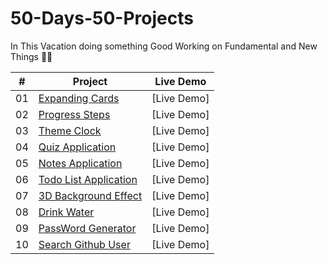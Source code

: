 # 50-Days-50-Projects
In This Vacation doing something Good 
Working on Fundamental and New Things 🙌🤖


|  # | Project                                                                                                                      | Live Demo                                                                         |
| :-: | --------------------------------------------------------------------------------------------------------------------------- | --------------------------------------------------------------------------------- |
| 01  | [Expanding Cards](https://pranitpatil03.github.io/50-Days-50-Projects/Day%201%20P1/)                                        | [Live Demo] |
| 02  | [Progress Steps](https://pranitpatil03.github.io/50-Days-50-Projects/Day%202%20P2/)                                         | [Live Demo] |
| 03  | [Theme Clock](https://pranitpatil03.github.io/50-Days-50-Projects/Day%203%20P3/)                                            | [Live Demo] |
| 04  | [Quiz Application](https://pranitpatil03.github.io/50-Days-50-Projects/Day%204%20P4/)                                       | [Live Demo] |
| 05  | [Notes Application](https://pranitpatil03.github.io/50-Days-50-Projects/Day%205%20P5/)                                      | [Live Demo] |
| 06  | [Todo List Application](https://pranitpatil03.github.io/50-Days-50-Projects/Day%206%20P6/)                                  | [Live Demo] |
| 07  | [3D Background Effect](https://pranitpatil03.github.io/50-Days-50-Projects/Day%207%20P7/)                                   | [Live Demo] |
| 08  | [Drink Water](https://pranitpatil03.github.io/50-Days-50-Projects/Day%208%20P8/)                                            | [Live Demo] |
| 09  | [PassWord Generator](https://pranitpatil03.github.io/50-Days-50-Projects/Day%209%20D9/)                                     | [Live Demo] |
| 10  | [Search Github User](https://pranitpatil03.github.io/50-Days-50-Projects/Day%2010%20P10/)                                   | [Live Demo] |

